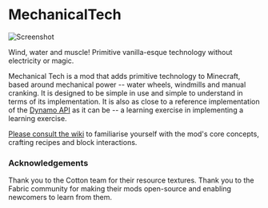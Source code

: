 # MechanicalTech

![Screenshot](https://i.imgur.com/42gwxEv.png)

Wind, water and muscle! Primitive vanilla-esque technology without electricity or magic.

Mechanical Tech is a mod that adds primitive technology to Minecraft, based around mechanical power -- water wheels, windmills and manual cranking. It is designed to be simple in use and simple to understand in terms of its implementation. It is also as close to a reference implementation of the [Dynamo API](https://github.com/Eng1N33R/fabric-dynamo-api) as it can be -- a learning exercise in implementing a learning exercise.

[Please consult the wiki](https://github.com/Eng1N33R/MechanicalTech/wiki) to familiarise yourself with the mod's core concepts, crafting recipes and block interactions.

### Acknowledgements

Thank you to the Cotton team for their resource textures. Thank you to the Fabric community for making their mods open-source and enabling newcomers to learn from them.
